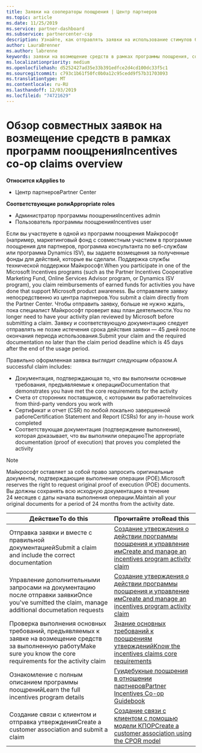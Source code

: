 ```yaml
---
title: Заявки на сооператоры поощрения | Центр партнеров
ms.topic: article
ms.date: 11/25/2019
ms.service: partner-dashboard
ms.subservice: partnercenter-csp
description: Узнайте, как отправлять заявки на использование стимулов без предварительного требования, чтобы проверить план действий.
author: LauraBrenner
ms.author: labrenne
keywords: заявки на возмещение средств в рамках программы поощрения, совместные заявки, совместные фонды
ms.localizationpriority: medium
ms.openlocfilehash: d5252427ad35e33b391edfce2d4cd100dc33f5c1
ms.sourcegitcommit: c793c1b61f50fc0b0a12c95cedd9f57b31703093
ms.translationtype: MT
ms.contentlocale: ru-RU
ms.lasthandoff: 12/03/2019
ms.locfileid: "74721629"
---
```

# <a name="incentives-co-op-claims-overview"></a><span data-ttu-id="0eeef-104">Обзор совместных заявок на возмещение средств в рамках программ поощрения</span><span class="sxs-lookup"><span data-stu-id="0eeef-104">Incentives co-op claims overview</span></span>

<span data-ttu-id="0eeef-105">**Относится к**</span><span class="sxs-lookup"><span data-stu-id="0eeef-105">**Applies to**</span></span>

- <span data-ttu-id="0eeef-106">Центр партнеров</span><span class="sxs-lookup"><span data-stu-id="0eeef-106">Partner Center</span></span>

<span data-ttu-id="0eeef-107">**Соответствующие роли**</span><span class="sxs-lookup"><span data-stu-id="0eeef-107">**Appropriate roles**</span></span>

- <span data-ttu-id="0eeef-108">Администратор программы поощрения</span><span class="sxs-lookup"><span data-stu-id="0eeef-108">Incentives admin</span></span>
- <span data-ttu-id="0eeef-109">Пользователь программы поощрения</span><span class="sxs-lookup"><span data-stu-id="0eeef-109">Incentives user</span></span>

<span data-ttu-id="0eeef-110">Если вы участвуете в одной из программ поощрения Майкрософт (например, маркетинговый фонд с совместным участием в программе поощрения для партнеров, программа консультанта по веб-службам или программа Dynamics ISV), вы задаете возмещения за полученные фонды для действий, которые вы сделали. Поддержка службы технической поддержки Майкрософт.</span><span class="sxs-lookup"><span data-stu-id="0eeef-110">When you participate in one of the Microsoft Incentives programs (such as the Partner Incentives Cooperative Marketing Fund, Online Services Advisor program, or Dynamics ISV program), you claim reimbursements of earned funds for activities you have done that support Microsoft product awareness.</span></span> <span data-ttu-id="0eeef-111">Вы отправляете заявку непосредственно из центра партнеров.</span><span class="sxs-lookup"><span data-stu-id="0eeef-111">You submit a claim directly from the Partner Center.</span></span> <span data-ttu-id="0eeef-112">Чтобы отправить заявку, больше не нужно ждать, пока специалист Майкрософт проверит ваш план деятельности.</span><span class="sxs-lookup"><span data-stu-id="0eeef-112">You no longer need to have your activity plan reviewed by Microsoft before submitting a claim.</span></span> <span data-ttu-id="0eeef-113">Заявку и соответствующую документацию следует отправлять не позже истечения срока действия заявки — 45 дней после окончания периода использования.</span><span class="sxs-lookup"><span data-stu-id="0eeef-113">Submit your claim and the required documentation no later than the claim period deadline which is 45 days after the end of the usage period.</span></span> 

<span data-ttu-id="0eeef-114">Правильно оформленная заявка выглядит следующим образом.</span><span class="sxs-lookup"><span data-stu-id="0eeef-114">A successful claim includes:</span></span>

- <span data-ttu-id="0eeef-115">Документация, подтверждающая то, что вы выполнили основные требования, предъявляемые к операции</span><span class="sxs-lookup"><span data-stu-id="0eeef-115">Documentation that demonstrates you have met the core requirements for the activity</span></span>
- <span data-ttu-id="0eeef-116">Счета от сторонних поставщиков, с которыми вы работаете</span><span class="sxs-lookup"><span data-stu-id="0eeef-116">Invoices from third-party vendors you work with</span></span>
- <span data-ttu-id="0eeef-117">Сертификат и отчет (CSR) по любой локально завершенной работе</span><span class="sxs-lookup"><span data-stu-id="0eeef-117">Certification Statement and Report (CSRs) for any in-house work completed</span></span>
- <span data-ttu-id="0eeef-118">Соответствующая документация (подтверждение выполнения), которая доказывает, что вы выполнили операцию</span><span class="sxs-lookup"><span data-stu-id="0eeef-118">The appropriate documentation (proof of execution) that proves you completed the activity</span></span> 

>[!NOTE]
><span data-ttu-id="0eeef-119">Майкрософт оставляет за собой право запросить оригинальные документы, подтверждающие выполнение операции (POE).</span><span class="sxs-lookup"><span data-stu-id="0eeef-119">Microsoft reserves the right to request original proof of execution (POE) documents.</span></span> <span data-ttu-id="0eeef-120">Вы должны сохранять всю исходную документацию в течение 24 месяцев с даты начала выполнения операции.</span><span class="sxs-lookup"><span data-stu-id="0eeef-120">Maintain all your original documents for a period of 24 months from the activity date.</span></span> 

|<span data-ttu-id="0eeef-121">**Действие**</span><span class="sxs-lookup"><span data-stu-id="0eeef-121">**To do this**</span></span>   |<span data-ttu-id="0eeef-122">**Прочитайте это**</span><span class="sxs-lookup"><span data-stu-id="0eeef-122">**Read this**</span></span>   |
|-----------------|:--------------------------------------|
|<span data-ttu-id="0eeef-123">Отправка заявки и вместе с правильной документацией</span><span class="sxs-lookup"><span data-stu-id="0eeef-123">Submit a claim and include the correct documentation</span></span>|[<span data-ttu-id="0eeef-124">Создание утверждения о действии программы поощрения и управление им</span><span class="sxs-lookup"><span data-stu-id="0eeef-124">Create and manage an incentives program activity claim</span></span>](create-incentives-claims.md)|
|<span data-ttu-id="0eeef-125">Управление дополнительными запросами на документацию после отправки заявки</span><span class="sxs-lookup"><span data-stu-id="0eeef-125">Once you've sumitted the claim, manage additional documetation requests</span></span>|[<span data-ttu-id="0eeef-126">Создание утверждения о действии программы поощрения и управление им</span><span class="sxs-lookup"><span data-stu-id="0eeef-126">Create and manage an incentives program activity claim</span></span>](create-incentives-claims.md)  |
|<span data-ttu-id="0eeef-127">Проверка выполнения основных требований, предъявляемых к заявке на возмещение средств за выполненную работу</span><span class="sxs-lookup"><span data-stu-id="0eeef-127">Make sure you know the core requirements for the activity claim</span></span>|[<span data-ttu-id="0eeef-128">Знание основных требований к поощрениям утверждений</span><span class="sxs-lookup"><span data-stu-id="0eeef-128">Know the incentives claims core requirements</span></span>](core-requirements.md)   |
|<span data-ttu-id="0eeef-129">Ознакомление с полным описанием программы поощрений</span><span class="sxs-lookup"><span data-stu-id="0eeef-129">Learn the full incentives program details</span></span>|[<span data-ttu-id="0eeef-130">Гуидебукные поощрения в отношении партнеров</span><span class="sxs-lookup"><span data-stu-id="0eeef-130">Partner Incentives Co-op Guidebook</span></span>](https://assets.microsoft.com/coop-guidebook.pdf)
|<span data-ttu-id="0eeef-131">Создание связи с клиентом и отправка утверждения</span><span class="sxs-lookup"><span data-stu-id="0eeef-131">Create a customer association and submit a claim</span></span> |[<span data-ttu-id="0eeef-132">Создание связи с клиентом с помощью модели КПОР</span><span class="sxs-lookup"><span data-stu-id="0eeef-132">Create a customer association using the CPOR model</span></span>](submit-osa-claim.md)|
                                                                                 
                                   

